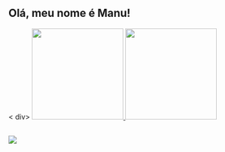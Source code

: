 ## Olá, meu nome é Manu!

< div>
  <a href="https://github.com/manuellamonteiro">
  <img height="180em" aling= "center" src="https://github-readme-stats.vercel.app/api?username=manuellamonteiro&show_icons=true&theme=radical&include_all_commits=true&count_private=true"/>
  <img height="180em" aling= "center" src="https://github-readme-stats.vercel.app/api/top-langs/?username=manuellamonteiro&layout=compact&langs_count=7&theme=radical"/>
</div>
  
  ##
  
<div>
  <a href= "https://www.linkedin.com/in/manuella-monteiro-6b2b18203/">
  <img src = "https://img.shields.io/badge/LinkedIn-0077B5?style=for-the-badge&logo=linkedin&logoColohite"

 </div>  
    
   
